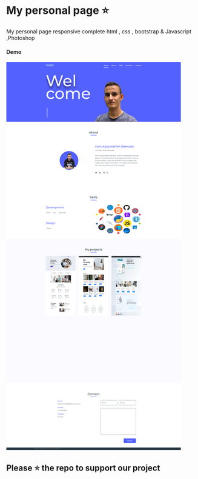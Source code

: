 # My personal page ⭐
 My personal page responsive complete html , css , bootstrap &amp; Javascript ,Photoshop

 




#### Demo
![project demo](screenshot0.png)

## Please ⭐ the repo to support our project
